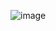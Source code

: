 ![image](https://github.com/ankit-royal/toggle-button/assets/151389101/489c95db-141d-4e37-b579-a18baf8f8766)
